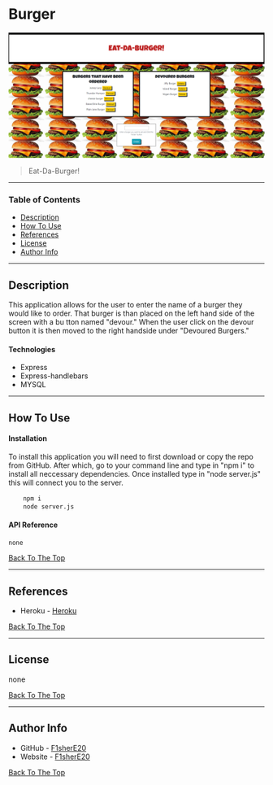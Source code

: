 # Burger

![Project Image](./public/assets/img/appPic.png)

>Eat-Da-Burger!

---

### Table of Contents

* [Description](#description)
* [How To Use](#how-to-use)
* [References](#references)
* [License](#license)
* [Author Info](#author-info)

---

## Description
This application allows for the user to enter the name of a burger they would like to order. That burger is than placed on the left hand side of the screen with a bu tton named "devour." When the user click on the devour button it is then moved to the right handside under "Devoured Burgers."

#### Technologies

- Express
- Express-handlebars
- MYSQL

---

## How To Use

#### Installation
To install this application you will need to first download or copy the repo from GitHub. After which, go to your command line and type in "npm i" to install all neccessary dependencies. Once installed type in "node server.js" this will connect you to the server. 
```NPM
    npm i
    node server.js
```

#### API Reference
    none

[Back To The Top](#burger)

---

## References

- Heroku - [Heroku](url)

[Back To The Top](#burger)

---

## License

none

[Back To The Top](#burger)

---

## Author Info

- GitHub - [F1sherE20](https://github.com/FisherE20/Burger)
- Website - [F1sherE20](https://fishere20.github.io/Responsive-Portfolio/) 

[Back To The Top](#burger)